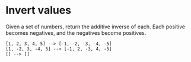 # Invert values

Given a set of numbers, return the additive inverse of each. Each positive becomes negatives, and the negatives become positives.
```
[1, 2, 3, 4, 5] --> [-1, -2, -3, -4, -5]
[1, -2, 3, -4, 5] --> [-1, 2, -3, 4, -5]
[] --> []
```

